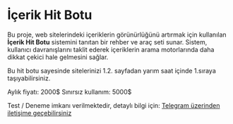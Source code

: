# İçerik Hit Botu

Bu proje, web sitelerindeki içeriklerin görünürlüğünü artırmak için kullanılan **İçerik Hit Botu** sistemini tanıtan bir rehber ve araç seti sunar. Sistem, kullanıcı davranışlarını taklit ederek içeriklerin arama motorlarında daha dikkat çekici hale gelmesini sağlar.

Bu hit botu sayesinde sitelerinizi 1.2. sayfadan yarım saat içinde 1.sıraya taşıyabilirsiniz. 

Aylık fiyatı: 2000$
Sınırsız kullanım: 5000$

Test / Deneme imkanı verilmektedir, detaylı bilgi için: [Telegram üzerinden iletişime geçebilirsiniz](https://t.me/baneseo)

